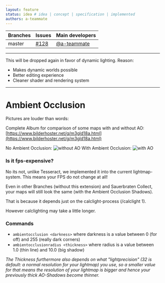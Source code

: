 ```yaml
---
layout: feature
status: idea # idea | concept | specification | implemented
authors: a-teammate
---
```


Branches | Issues | Main developers
--- | --- | --- 
master |  [#128](https://github.com/inexorgame/code/pull/128) | [@a-teammate](/a-teammate)

------------
This will be dropped again in favor of dynamic lighting.
Reason:
* Makes dynamic worlds possible
* Better editing experience
* Cleaner shader and rendering system
------------

# Ambient Occlusion

Pictures are louder than words:

Complete Album for comparison of some maps with and without AO: [https://www.bilderhoster.net/g/m3gld18a.html](https://www.bilderhoster.net/g/m3gld18a.html)

No Ambient Occlusion:
![without AO](https://raw.githubusercontent.com/inexorgame/blog-media/master/2018/01/5wchcazj.jpg)
With Ambient Occlusion:
![with AO](https://raw.githubusercontent.com/inexorgame/blog-media/master/2018/01/cs8y55xn.jpg)

### Is it fps-expensive?
No its not, unlike Tesseract, we implemented it into the current lightmap-system. 
This means your FPS do not change at all!


Even in other Branches (without this extension) and Sauerbraten Collect, your maps will still look the same (with the Ambient Occlusion Shadows). 

That is because it depends just on the calclight-process (/calclight 1).

However calclighting may take a little longer. 

### Commands
* `ambientocclusion <darkness>` where darkness is a value between 0 (for off) and 255 (really dark corners)
* `ambientocclusionradius <thickness>` where radius is a value between 1.0 (thin line) and 10.0 (big shadow)

_The Thickness furthermore also depends on what "lightprecision" (32 is default: a normal resolution for your lightmap) you use, so a smaller value for that means the resolution of your lightmap is bigger and hence your  previously thick AO-Shadows become thinner._
 

